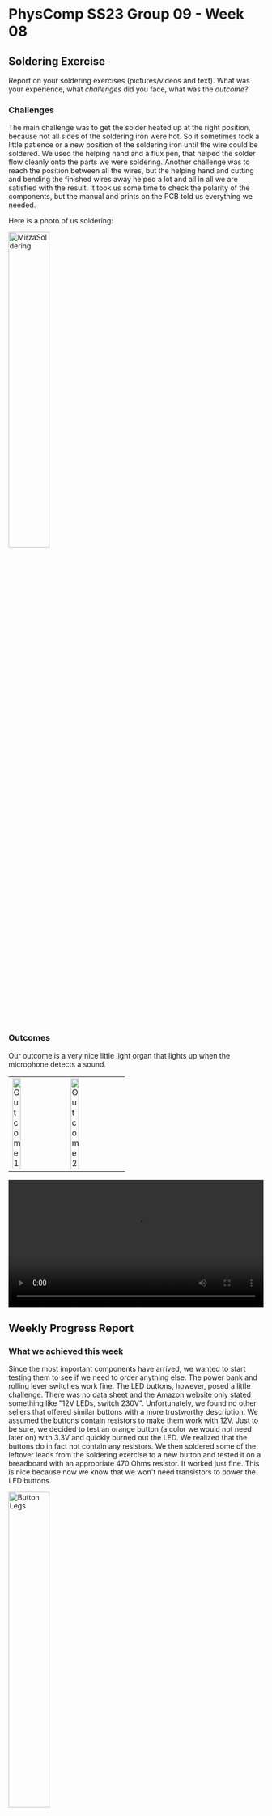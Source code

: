 # PhysComp SS23 Group 09 - Week 08

## Soldering Exercise
Report on your soldering exercises (pictures/videos and text). What was your experience, what *challenges* did you face, what was the *outcome*?

### Challenges  

The main challenge was to get the solder heated up at the right position, because not all sides of the soldering iron were hot. So it sometimes took a little patience or a new position of the soldering iron until the wire could be soldered. We used the helping hand and a flux pen, that helped the solder flow cleanly onto the parts we were soldering.
Another challenge was to reach the position between all the wires, but the helping hand and cutting and bending the finished wires away helped a lot and all in all we are satisfied with the result.
It took us some time to check the polarity of the components, but the manual and prints on the PCB told us everything we needed.

Here is a photo of us soldering: 

<img src="Figures/soldering-ex.jpg" alt="MirzaSoldering" width="40%">

### Outcomes 
Our outcome is a very nice little light organ that lights up when the microphone detects a sound.

<table>
<tr>
<td><img src="Figures/outcomeSoldering2.jpg" alt="Outcome1" width="40%"></td>
<td><img src="Figures/outcomeSoldering1.jpg" alt="Outcome2" width="40%"></td>
</tr>
</table>

<video src="Figures/videoLEDOrgel.mp4" controls width="100%"></video>

## Weekly Progress Report

### What we achieved this week

Since the most important components have arrived, we wanted to start testing them to see if we need to order anything else. The power bank and rolling lever switches work fine. The LED buttons, however, posed a little challenge. There was no data sheet and the Amazon website only stated something like "12V LEDs, switch 230V". Unfortunately, we found no other sellers that offered similar buttons with a more trustworthy description. We assumed the buttons contain resistors to make them work with 12V. Just to be sure, we decided to test an orange button (a color we would not need later on) with 3.3V and quickly burned out the LED. We realized that the buttons do in fact not contain any resistors. We then soldered some of the leftover leads from the soldering exercise to a new button and tested it on a breadboard with an appropriate 470 Ohms resistor. It worked just fine. This is nice because now we know that we won't need transistors to power the LED buttons.

<img src="Figures/button-legs.jpg" alt="Button Legs" width="40%">

We also designed the CAD model for our front cover after measuring the buttons. Since the buttons are quite small, the panel has to be only 2 mm thin. We added ridges for structural stability. It is located in our concept folder and we would be happy to have it printed as soon as possible to see if everything fits.

<table>
<tr>
<td width="35%"><img src="Figures/button-measure.jpg" alt="Button Measure"></td>
<td><img src="Figures/frontpanel.png" alt="Front Panel"></td>
</tr>
</table>

### What we could not achieve this week

We have not reached our first milestone. We still have to create exact sketches or CAD models for the remaining structure of our device.

### What we plan to do for the next session (the coming week is a holiday)

* Decide which other parts must be 3D printed
* Create accurate sketches or CAD models
* Acquire the materials (cardboard, plastic)
